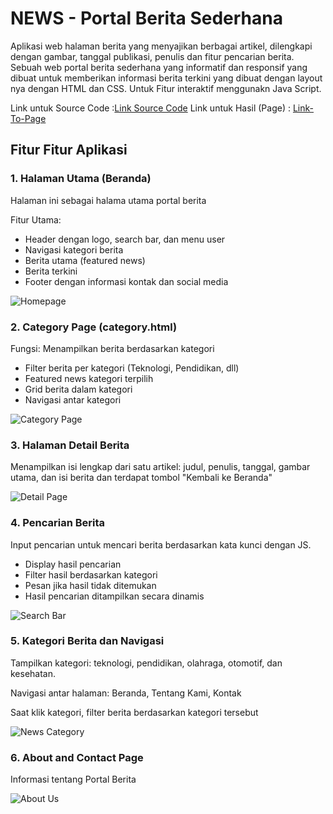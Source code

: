 # NEWS - Portal Berita Sederhana

Aplikasi web halaman berita yang menyajikan berbagai artikel, dilengkapi dengan gambar, tanggal publikasi, penulis dan fitur pencarian berita. Sebuah web portal berita sederhana yang informatif dan responsif yang dibuat untuk memberikan informasi berita terkini yang dibuat dengan layout nya dengan HTML dan CSS. Untuk Fitur interaktif menggunakn Java Script.


Link untuk Source Code :[Link Source Code](https://github.com/farhanwew/Web-programming/tree/main/ETS%20versi%202)
Link untuk Hasil (Page) : [Link-To-Page](https://farhanwew.github.io/Web-programming/ETS%20versi%202/index.html)

## Fitur Fitur Aplikasi

### 1. Halaman Utama (Beranda)
Halaman ini sebagai halama utama portal berita

Fitur Utama:
- Header dengan logo, search bar, dan menu user
- Navigasi kategori berita
- Berita utama (featured news)
- Berita terkini
- Footer dengan informasi kontak dan social media

![Homepage](https://blogger.googleusercontent.com/img/b/R29vZ2xl/AVvXsEjkw4lKMspVuC0C1vhx3ShWO3dRd0T4Rh-2AQVCJAlvaiizkgxfm68LorJ3rcDdsRRwLUhHzpyHNoHKlarnVlxMrxijxWwVIjjmeQ3wJmFExVp299sixabL_lVfQwUson-xjsHzqKg6Bk6iqiAdkbGOVOJB4mFXcah4PgoCTcBGKXuepQlGt_B72zGS6pA/w471-h196/Home.gif)

### 2. Category Page (category.html)
Fungsi: Menampilkan berita berdasarkan kategori
- Filter berita per kategori (Teknologi, Pendidikan, dll)
- Featured news kategori terpilih
- Grid berita dalam kategori
- Navigasi antar kategori

![Category Page](https://blogger.googleusercontent.com/img/a/AVvXsEgVc-huzO0jRBya90YrpsarYrkGJO2hijUToG_B_6tHglhVH5abySbA-ohSAoOoNnhGH_3Qysdb5SEBlqmPVqF_UaExXyygFR9gchJwrDA4TPfGr1tu1P_Zv-Qjqso1XEp_uHJXaEUSJVr-NUEutjSVD0jPxf8BQPaa5otA4MP1RzujJwqzTaHBIS3swuI=w385-h165)

### 3. Halaman Detail Berita
Menampilkan isi lengkap dari satu artikel: judul, penulis, tanggal, gambar utama, dan isi berita dan terdapat tombol "Kembali ke Beranda"

![Detail Page](https://blogger.googleusercontent.com/img/b/R29vZ2xl/AVvXsEhz2KDX0NE2uP7-S2R5da-PdP9QKbVMhvbsu-zDIDGk9mOWEugwL3NJuUNfbGzYf3VUweTFGncadFqwtgE5_BFtjWj7hEm4oBUf7a5RwUylQkLaLUPbGeroHuOIyLnw_0sAHyGZKGkXGhoZtxtrgg59BMZCk-7DhHAAlElNNaiWfx9M_QOJSg1S1MFYEeU/w653-h234/Detail.gif)

### 4. Pencarian Berita
Input pencarian untuk mencari berita berdasarkan kata kunci dengan JS.
- Display hasil pencarian
- Filter hasil berdasarkan kategori
- Pesan jika hasil tidak ditemukan
- Hasil pencarian ditampilkan secara dinamis

![Search Bar](https://blogger.googleusercontent.com/img/b/R29vZ2xl/AVvXsEj1DGkYtyiTtrt1iFRHo3ATLI0X9u9cXz_cfwKd7_ZbOwnymBlUsjJszIcVXXO2EP90fdh1GPgkLboz6uZh6KnYxxEz0N2trMMIh6rhBTy3eCdaUXGsg6K6BmtuA5BaxJX7-jvSbEYO46GJJcwqJpRovu9bBZeuPY8VbIICVzCc2DsL6x6o3_t8qTdjfA8/w714-h272/Search%20Bar.gif)

### 5. Kategori Berita dan Navigasi
Tampilkan kategori: teknologi, pendidikan, olahraga, otomotif, dan kesehatan.

Navigasi antar halaman: Beranda, Tentang Kami, Kontak

Saat klik kategori, filter berita berdasarkan kategori tersebut

![News Category](https://blogger.googleusercontent.com/img/b/R29vZ2xl/AVvXsEi3KvvNmourTDnzG9ANaGTx3CfOCInAiNQ11ZX9B93S39RDcO7kP9Ciwf5eP-9VdEjPzBp4DUfapWCRsjFmDMvZQUPh5xDDwj65o3SYCDyon8S9X_O6so7EKx71oiFsXnUvHmevTuZDMph4QPoSVDPMoFcZrM7psBAolfTaLylIIqdBgTWn_Iclj-m59mg/w504-h192/News%20Category.gif)

### 6. About and Contact Page
Informasi tentang Portal Berita

![About Us](https://blogger.googleusercontent.com/img/b/R29vZ2xl/AVvXsEhLr5bp3vgaCrVzFr84z3GxH0c7btMPt226_6O9tGW3RpbtpSpmG2jwVQTS0kI7ZnIw9VyCsyL4Byb4BTY92LiiGafesnqa1sg_b8vGr8rkPP45HWFEXQhuTpJA1zMwqIEmCNE0Buobqq8oWM9KmEg0Qd8HAYq_PItX75MxszBw4nmhdFUvSGqF5niBsWU/w463-h188/about%20us.gif)
